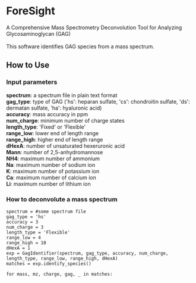 # ForeSight
A Comprehensive Mass Spectrometry Deconvolution Tool for Analyzing Glycosaminoglycan (GAG)</br>
</br>
This software identifies GAG species from a mass spectrum. 

## How to Use 
### Input parameters
<b>spectrum</b>: a spectrum file in plain text format</br>
<b>gag_type</b>: type of GAG ('hs': heparan sulfate, 'cs': chondroitin sulfate, 'ds': dermatan sulfate, 'ha': hyaluronic acid)</br>
<b>accuracy</b>: mass accuracy in ppm</br>
<b>num_charge</b>: minimum number of charge states</br>
<b>length_type</b>: 'Fixed' or 'Flexible'</br>
<b>range_low</b>: lower end of length range</br>
<b>range_high</b>: higher end of length range</br>
<b>dHexA</b>: number of unsaturated hexeruronic acid</br>
<b>Mann</b>: number of 2,5-anhydromannose</br>
<b>NH4</b>: maximum number of ammonium</br>
<b>Na</b>: maximum number of sodium ion</br>
<b>K</b>: maximum number of potassium ion</br>
<b>Ca</b>: maximum number of calcium ion</br>
<b>Li</b>: maximum number of lithium ion</br>

### How to deconvolute a mass spectrum
    spectrum = #some spectrum file
    gag_type = 'hs'
    accuracy = 3
    num_charge = 3
    length_type = 'Flexible'
    range_low = 4
    range_high = 10
    dHexA = 1
    exp = GagIdentifier(spectrum, gag_type, accuracy, num_charge, length_type, range_low, range_high, dHexA)
    matches = exp.identify_species()
    
    for mass, mz, charge, gag, _ in matches:
            
    
